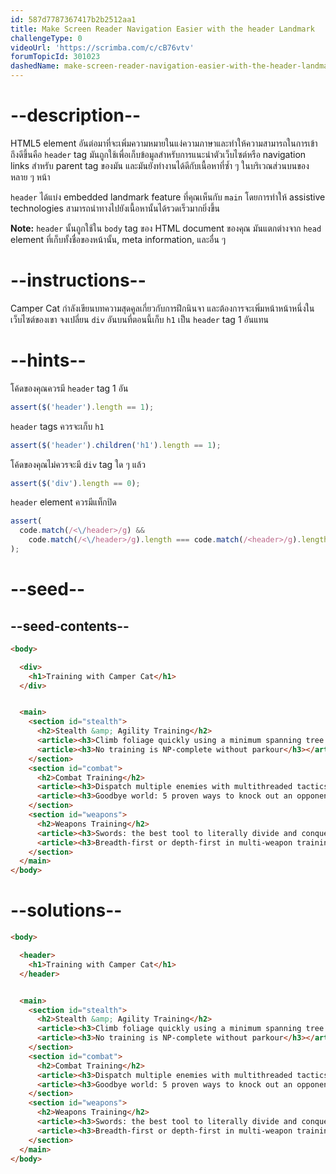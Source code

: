```yaml
---
id: 587d7787367417b2b2512aa1
title: Make Screen Reader Navigation Easier with the header Landmark
challengeType: 0
videoUrl: 'https://scrimba.com/c/cB76vtv'
forumTopicId: 301023
dashedName: make-screen-reader-navigation-easier-with-the-header-landmark
---
```


# --description--

HTML5 element อันต่อมาที่จะเพิ่มความหมายในแง่ความภาษาและทำให้ความสามารถในการเข้าถึงดีขึ้นคือ `header` tag
มันถูกใช้เพื่อเก็บข้อมูลสำหรับการแนะนำตัวเว็บไซต์หรือ navigation links สำหรับ parent tag ของมัน และมันยังทำงานได้ดีกับเนื้อหาที่ซ้ำ ๆ ในบริเวณส่วนบนของหลาย ๆ หน้า

`header` ได้แบ่ง embedded landmark feature ที่คุณเห็นกับ  `main` โดยการทำให้ assistive technologies สามารถนำทางไปยังเนื้อหานั้นได้รวดเร็วมากยิ่งขึ้น

**Note:** `header` นั้นถูกใช้ใน  `body` tag ของ HTML document ของคุณ มันแตกต่างจาก `head` element ที่เก็บทั้งชื่อของหน้านั้น, meta information, และอื่น ๆ

# --instructions--

Camper Cat กำลังเขียนบทความสุดคูลเกี่ยวกับการฝึกนินจา และต้องการจะเพิ่มหน้าหน้าหนึ่งในเว็บไซต์ของเขา
จงเปลี่ยน `div` อันบนที่ตอนนี้เก็บ `h1` เป็น  `header` tag 1 อันแทน

# --hints--

โค้ดของคุณควรมี  `header` tag 1 อัน

```js
assert($('header').length == 1);
```

`header` tags ควรจะเก็บ `h1`

```js
assert($('header').children('h1').length == 1);
```

โค้ดของคุณไม่ควรจะมี `div` tag ใด ๆ แล้ว

```js
assert($('div').length == 0);
```

`header` element ควรมีแท็กปิด

```js
assert(
  code.match(/<\/header>/g) &&
    code.match(/<\/header>/g).length === code.match(/<header>/g).length
);
```

# --seed--

## --seed-contents--

```html
<body>

  <div>
    <h1>Training with Camper Cat</h1>
  </div>


  <main>
    <section id="stealth">
      <h2>Stealth &amp; Agility Training</h2>
      <article><h3>Climb foliage quickly using a minimum spanning tree approach</h3></article>
      <article><h3>No training is NP-complete without parkour</h3></article>
    </section>
    <section id="combat">
      <h2>Combat Training</h2>
      <article><h3>Dispatch multiple enemies with multithreaded tactics</h3></article>
      <article><h3>Goodbye world: 5 proven ways to knock out an opponent</h3></article>
    </section>
    <section id="weapons">
      <h2>Weapons Training</h2>
      <article><h3>Swords: the best tool to literally divide and conquer</h3></article>
      <article><h3>Breadth-first or depth-first in multi-weapon training?</h3></article>
    </section>
  </main>
</body>
```

# --solutions--

```html
<body>

  <header>
    <h1>Training with Camper Cat</h1>
  </header>


  <main>
    <section id="stealth">
      <h2>Stealth &amp; Agility Training</h2>
      <article><h3>Climb foliage quickly using a minimum spanning tree approach</h3></article>
      <article><h3>No training is NP-complete without parkour</h3></article>
    </section>
    <section id="combat">
      <h2>Combat Training</h2>
      <article><h3>Dispatch multiple enemies with multithreaded tactics</h3></article>
      <article><h3>Goodbye world: 5 proven ways to knock out an opponent</h3></article>
    </section>
    <section id="weapons">
      <h2>Weapons Training</h2>
      <article><h3>Swords: the best tool to literally divide and conquer</h3></article>
      <article><h3>Breadth-first or depth-first in multi-weapon training?</h3></article>
    </section>
  </main>
</body>
```
